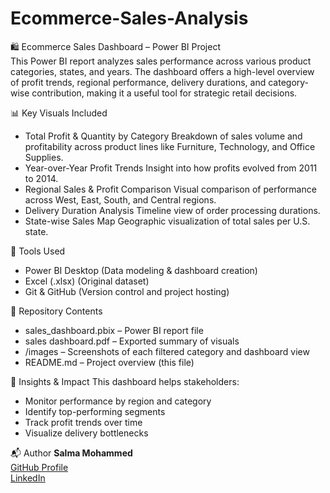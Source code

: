 # Ecommerce-Sales-Analysis    
🛍️ Ecommerce Sales Dashboard – Power BI Project    
This Power BI report analyzes sales performance across various product categories, states, and years. The dashboard offers a high-level overview of profit trends, regional performance, delivery durations, and category-wise contribution, making it a useful tool for strategic retail decisions.   

📊 Key Visuals Included
- Total Profit & Quantity by Category
Breakdown of sales volume and profitability across product lines like Furniture, Technology, and Office Supplies.
- Year-over-Year Profit Trends
Insight into how profits evolved from 2011 to 2014.
- Regional Sales & Profit Comparison
Visual comparison of performance across West, East, South, and Central regions.
- Delivery Duration Analysis
Timeline view of order processing durations.
- State-wise Sales Map
Geographic visualization of total sales per U.S. state.

🧰 Tools Used
- Power BI Desktop (Data modeling & dashboard creation)
- Excel (.xlsx) (Original dataset)
- Git & GitHub (Version control and project hosting)
  
📂 Repository Contents
- sales_dashboard.pbix – Power BI report file
- sales dashboard.pdf – Exported summary of visuals
- /images – Screenshots of each filtered category and dashboard view
- README.md – Project overview (this file)
  
🎯 Insights & Impact
This dashboard helps stakeholders:
- Monitor performance by region and category
- Identify top-performing segments
- Track profit trends over time
- Visualize delivery bottlenecks
  
📬 Author
**Salma Mohammed**  
[GitHub Profile](https://github.com/YOUR_USERNAME)  
[LinkedIn](https://www.linkedin.com/in/YOUR_PROFILE)


